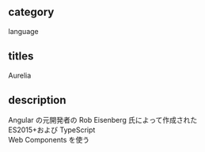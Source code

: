 ## category

language

## titles

Aurelia

## description

Angular の元開発者の Rob Eisenberg 氏によって作成された  
ES2015+および TypeScript  
Web Components を使う

